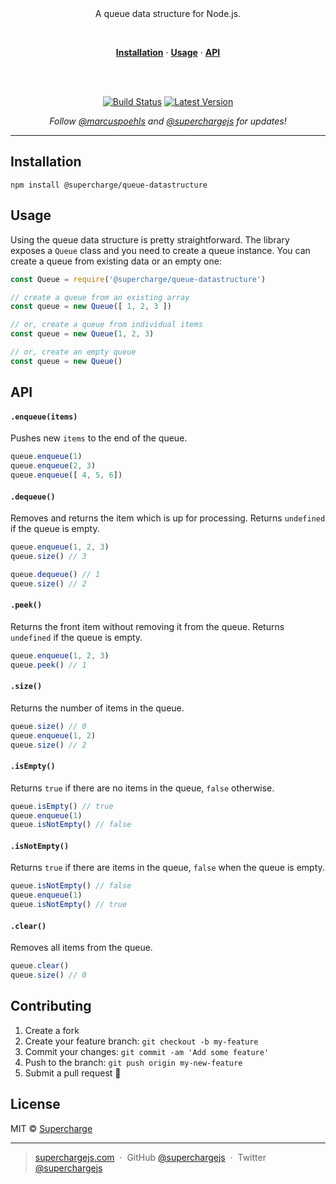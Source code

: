<div align="center">
  <br/>
  <br/>
  <p>
    A queue data structure for Node.js.
  </p>
  <br/>
  <p>
    <a href="#installation"><strong>Installation</strong></a> ·
    <a href="#usage"><strong>Usage</strong></a> ·
    <a href="#api"><strong>API</strong></a>
  </p>
  <br/>
  <br/>
  <p>
    <a href="https://travis-ci.com/superchargejs/queue-datastructure"><img src="https://travis-ci.com/superchargejs/queue-datastructure.svg?branch=master" alt="Build Status" data-canonical-src="https://travis-ci.com/superchargejs/queue-datastructure.svg?branch=master" style="max-width:100%;"></a>
    <a href="https://www.npmjs.com/package/@supercharge/queue-datastructure"><img src="https://img.shields.io/npm/v/@supercharge/queue-datastructure.svg" alt="Latest Version"></a>
  </p>
  <p>
    <em>Follow <a href="http://twitter.com/marcuspoehls">@marcuspoehls</a> and <a href="http://twitter.com/superchargejs">@superchargejs</a> for updates!</em>
  </p>
</div>

---

## Installation

```
npm install @supercharge/queue-datastructure
```


## Usage
Using the queue data structure is pretty straightforward. The library exposes a `Queue` class and you need to create a queue instance. You can create a queue from existing data or an empty one:

```js
const Queue = require('@supercharge/queue-datastructure')

// create a queue from an existing array
const queue = new Queue([ 1, 2, 3 ])

// or, create a queue from individual items
const queue = new Queue(1, 2, 3)

// or, create an empty queue
const queue = new Queue()
```


## API

#### `.enqueue(items)`
Pushes new `items` to the end of the queue.

```js
queue.enqueue(1)
queue.enqueue(2, 3)
queue.enqueue([ 4, 5, 6])
```


#### `.dequeue()`
Removes and returns the item which is up for processing. Returns `undefined` if the queue is empty.

```js
queue.enqueue(1, 2, 3)
queue.size() // 3

queue.dequeue() // 1
queue.size() // 2
```


#### `.peek()`
Returns the front item without removing it from the queue. Returns `undefined` if the queue is empty.

```js
queue.enqueue(1, 2, 3)
queue.peek() // 1
```


#### `.size()`
Returns the number of items in the queue.

```js
queue.size() // 0
queue.enqueue(1, 2)
queue.size() // 2
```


#### `.isEmpty()`
Returns `true` if there are no items in the queue, `false` otherwise.

```js
queue.isEmpty() // true
queue.enqueue(1)
queue.isNotEmpty() // false
```


#### `.isNotEmpty()`
Returns `true` if there are items in the queue, `false` when the queue is empty.

```js
queue.isNotEmpty() // false
queue.enqueue(1)
queue.isNotEmpty() // true
```


#### `.clear()`
Removes all items from the queue.

```js
queue.clear()
queue.size() // 0
```


## Contributing

1.  Create a fork
2.  Create your feature branch: `git checkout -b my-feature`
3.  Commit your changes: `git commit -am 'Add some feature'`
4.  Push to the branch: `git push origin my-new-feature`
5.  Submit a pull request 🚀


## License
MIT © [Supercharge](https://superchargejs.com)

---

> [superchargejs.com](https://superchargejs.com) &nbsp;&middot;&nbsp;
> GitHub [@superchargejs](https://github.com/superchargejs/) &nbsp;&middot;&nbsp;
> Twitter [@superchargejs](https://twitter.com/superchargejs)
